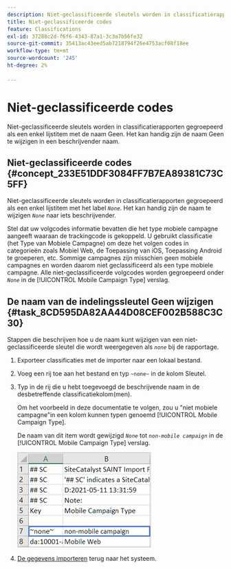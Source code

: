 ```yaml
---
description: Niet-geclassificeerde sleutels worden in classificatierapporten gegroepeerd als een enkel lijstitem met de naam Geen. Het kan handig zijn de naam Geen te wijzigen in een beschrijvender naam.
title: Niet-geclassificeerde codes
feature: Classifications
exl-id: 37288c2d-f6f6-4343-87a1-3c3a7b56fe32
source-git-commit: 35413ac43eed5ab7218794f26e4753acf08f18ee
workflow-type: tm+mt
source-wordcount: '245'
ht-degree: 2%

---
```


# Niet-geclassificeerde codes

Niet-geclassificeerde sleutels worden in classificatierapporten gegroepeerd als een enkel lijstitem met de naam Geen. Het kan handig zijn de naam Geen te wijzigen in een beschrijvender naam.

## Niet-geclassificeerde codes {#concept_233E51DDF3084FF7B7EA89381C73C5FF}

Niet-geclassificeerde sleutels worden in classificatierapporten gegroepeerd als een enkel lijstitem met het label *`None`*. Het kan handig zijn de naam te wijzigen *`None`* naar iets beschrijvender.

Stel dat uw volgcodes informatie bevatten die het type mobiele campagne aangeeft waaraan de trackingcode is gekoppeld. U gebruikt classificatie (het Type van Mobiele Campagne) om deze het volgen codes in categorieën zoals Mobiel Web, de Toepassing van iOS, Toepassing Android te groeperen, etc. Sommige campagnes zijn misschien geen mobiele campagnes en worden daarom niet geclassificeerd als een type mobiele campagne. Alle niet-geclassificeerde volgcodes worden gegroepeerd onder *`None`* in de [!UICONTROL Mobile Campaign Type] verslag.

## De naam van de indelingssleutel Geen wijzigen {#task_8CD595DA82AA44D08CEF002B588C3C30}

<!-- 

t_rename_classification_none.xml

 -->

Stappen die beschrijven hoe u de naam kunt wijzigen van een niet-geclassificeerde sleutel die wordt weergegeven als *`none`* bij de rapportage.

1. Exporteer classificaties met de importer naar een lokaal bestand.
1. Voeg een rij toe aan het bestand en typ `~none~` in de kolom Sleutel.
1. Typ in de rij die u hebt toegevoegd de beschrijvende naam in de desbetreffende classificatiekolom(men).

   Om het voorbeeld in deze documentatie te volgen, zou u &quot;niet mobiele campagne&quot;in een kolom kunnen typen genoemd [!UICONTROL Mobile Campaign Type].

   De naam van dit item wordt gewijzigd *`None`* tot *`non-mobile campaign`* in de [!UICONTROL Mobile Campaign Type] verslag.

   ![Voorbeeld van een niet-geclassificeerde sleutel](/help/components/classifications/importer/assets/non-classified-key.png)

1. [De gegevens importeren](/help/components/classifications/importer/import-file.md) terug naar het systeem.
